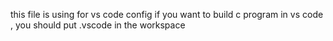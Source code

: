 this file is using for vs code config
if you want to build c program in vs code , you should put .vscode in the workspace
